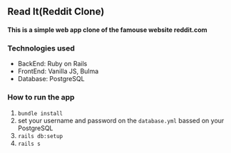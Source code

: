 ## Read It(Reddit Clone)
#### This is a simple web app clone of the famouse website reddit.com
### Technologies used
* BackEnd: Ruby on Rails
* FrontEnd: Vanilla JS, Bulma
* Database: PostgreSQL

### How to run the app
1. `bundle install`
2. set your username and password on the `database.yml` bassed on your PostgreSQL
3. `rails db:setup`
4. `rails s`
